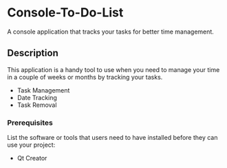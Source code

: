 # Console-To-Do-List
A console application that tracks your tasks for better time management.

## Description
This application is a handy tool to use when you need to manage your time in a couple of weeks or months by tracking your tasks.

- Task Management
- Date Tracking
- Task Removal

### Prerequisites

List the software or tools that users need to have installed before they can use your project:

- Qt Creator

